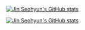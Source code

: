 [![Jin Seohyun's GitHub stats](https://github-readme-stats.vercel.app/api?username=jinseohyun1228&show_icons=true&theme=radical)](https://github.com/anuraghazra/github-readme-stats)

[![Jin Seohyun's GitHub stats](https://github-readme-stats.vercel.app/api?username=Dalsungmin&show_icons=true&theme=radical)](https://github.com/anuraghazra/github-readme-stats)
